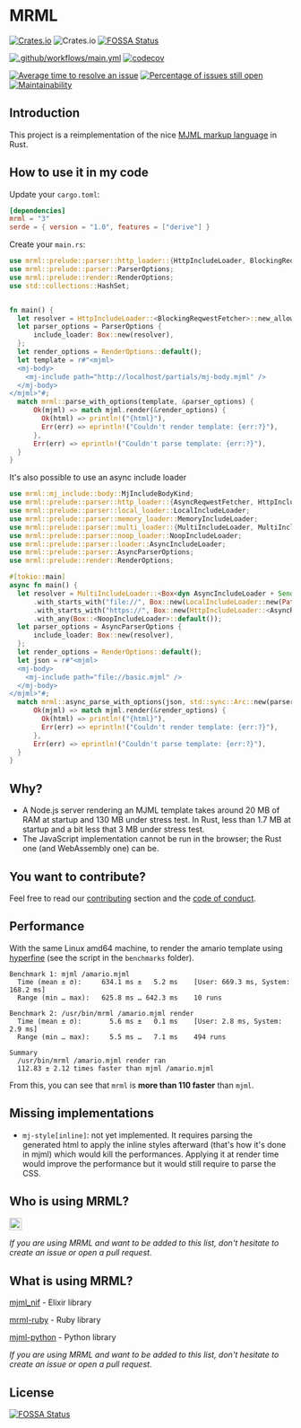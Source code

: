 # MRML

[![Crates.io](https://img.shields.io/crates/d/mrml)](https://crates.io/crates/mrml)
![Crates.io](https://img.shields.io/crates/v/mrml)
[![FOSSA Status](https://app.fossa.com/api/projects/git%2Bgithub.com%2Fjdrouet%2Fmrml.svg?type=shield)](https://app.fossa.com/projects/git%2Bgithub.com%2Fjdrouet%2Fmrml?ref=badge_shield)

[![.github/workflows/main.yml](https://github.com/jdrouet/mrml/actions/workflows/mrml-core-main.yml/badge.svg)](https://github.com/jdrouet/mrml/actions/workflows/mrml-core-main.yml)
[![codecov](https://codecov.io/gh/jdrouet/mrml/branch/main/graph/badge.svg?token=SIOPR0YWZA)](https://codecov.io/gh/jdrouet/mrml)

[![Average time to resolve an issue](http://isitmaintained.com/badge/resolution/jdrouet/mrml.svg)](http://isitmaintained.com/project/jdrouet/mrml "Average time to resolve an issue")
[![Percentage of issues still open](http://isitmaintained.com/badge/open/jdrouet/mrml.svg)](http://isitmaintained.com/project/jdrouet/mrml "Percentage of issues still open")
[![Maintainability](https://api.codeclimate.com/v1/badges/7ed23ef670d076ab69a4/maintainability)](https://codeclimate.com/github/jdrouet/mrml/maintainability)

## Introduction

This project is a reimplementation of the nice [MJML markup language](https://documentation.mjml.io/) in Rust.

## How to use it in my code

Update your `cargo.toml`:

```toml
[dependencies]
mrml = "3"
serde = { version = "1.0", features = ["derive"] }
```

Create your `main.rs`:

```rust
use mrml::prelude::parser::http_loader::{HttpIncludeLoader, BlockingReqwestFetcher};
use mrml::prelude::parser::ParserOptions;
use mrml::prelude::render::RenderOptions;
use std::collections::HashSet;


fn main() {
  let resolver = HttpIncludeLoader::<BlockingReqwestFetcher>::new_allow(HashSet::from(["http://localhost".to_string()]));
  let parser_options = ParserOptions {
      include_loader: Box::new(resolver),
  };
  let render_options = RenderOptions::default();
  let template = r#"<mjml>
  <mj-body>
    <mj-include path="http://localhost/partials/mj-body.mjml" />
  </mj-body>
</mjml>"#;
  match mrml::parse_with_options(template, &parser_options) {
      Ok(mjml) => match mjml.render(&render_options) {
        Ok(html) => println!("{html}"),
        Err(err) => eprintln!("Couldn't render template: {err:?}"),
      },
      Err(err) => eprintln!("Couldn't parse template: {err:?}"),
  }
}
```

It's also possible to use an async include loader

```rust
use mrml::mj_include::body::MjIncludeBodyKind;
use mrml::prelude::parser::http_loader::{AsyncReqwestFetcher, HttpIncludeLoader};
use mrml::prelude::parser::local_loader::LocalIncludeLoader;
use mrml::prelude::parser::memory_loader::MemoryIncludeLoader;
use mrml::prelude::parser::multi_loader::{MultiIncludeLoader, MultiIncludeLoaderItem, MultiIncludeLoaderFilter};
use mrml::prelude::parser::noop_loader::NoopIncludeLoader;
use mrml::prelude::parser::loader::AsyncIncludeLoader;
use mrml::prelude::parser::AsyncParserOptions;
use mrml::prelude::render::RenderOptions;

#[tokio::main]
async fn main() {
  let resolver = MultiIncludeLoader::<Box<dyn AsyncIncludeLoader + Send + Sync + 'static>>::new()
      .with_starts_with("file://", Box::new(LocalIncludeLoader::new(PathBuf::default().join("resources").join("compare").join("success"))))
      .with_starts_with("https://", Box::new(HttpIncludeLoader::<AsyncReqwestFetcher>::allow_all()))
      .with_any(Box::<NoopIncludeLoader>::default());
  let parser_options = AsyncParserOptions {
      include_loader: Box::new(resolver),
  };
  let render_options = RenderOptions::default();
  let json = r#"<mjml>
  <mj-body>
    <mj-include path="file://basic.mjml" />
  </mj-body>
</mjml>"#;
  match mrml::async_parse_with_options(json, std::sync::Arc::new(parser_options)).await {
      Ok(mjml) => match mjml.render(&render_options) {
        Ok(html) => println!("{html}"),
        Err(err) => eprintln!("Couldn't render template: {err:?}"),
      },
      Err(err) => eprintln!("Couldn't parse template: {err:?}"),
  }
}
```

## Why?

- A Node.js server rendering an MJML template takes around 20 MB of RAM at startup and 130 MB under stress test. In Rust, less than 1.7 MB at startup and a bit less that 3 MB under stress test.
- The JavaScript implementation cannot be run in the browser; the Rust one (and WebAssembly one) can be.

## You want to contribute?

Feel free to read our [contributing](./contributing.md) section and the [code of conduct](./code-of-conduct.md).

## Performance

With the same Linux amd64 machine, to render the amario template using [hyperfine](https://github.com/sharkdp/hyperfine) (see the script in the `benchmarks` folder).

```
Benchmark 1: mjml /amario.mjml
  Time (mean ± σ):     634.1 ms ±   5.2 ms    [User: 669.3 ms, System: 168.2 ms]
  Range (min … max):   625.8 ms … 642.3 ms    10 runs

Benchmark 2: /usr/bin/mrml /amario.mjml render
  Time (mean ± σ):       5.6 ms ±   0.1 ms    [User: 2.8 ms, System: 2.9 ms]
  Range (min … max):     5.5 ms …   7.1 ms    494 runs

Summary
  /usr/bin/mrml /amario.mjml render ran
  112.83 ± 2.12 times faster than mjml /amario.mjml
```

From this, you can see that `mrml` is **more than 110 faster** than `mjml`.

## Missing implementations

- `mj-style[inline]`: not yet implemented. It requires parsing the generated html to apply the inline styles afterward (that's how it's done in mjml) which would kill the performances. Applying it at render time would improve the performance but it would still require to parse the CSS.

## Who is using MRML?

[<img src="https://www.blizzstatic.com/www/marketing/images/logo.svg" height="22px" />](https://www.blizzfull.com/)

<i>If you are using MRML and want to be added to this list, don't hesitate to create an issue or open a pull request.</i>

## What is using MRML?

[mjml_nif](https://github.com/adoptoposs/mjml_nif) - Elixir library

[mrml-ruby](https://github.com/hardpixel/mrml-ruby) - Ruby library

[mjml-python](https://github.com/mgd020/mjml-python) - Python library

<i>If you are using MRML and want to be added to this list, don't hesitate to create an issue or open a pull request.</i>

## License

[![FOSSA Status](https://app.fossa.com/api/projects/git%2Bgithub.com%2Fjdrouet%2Fmrml.svg?type=large)](https://app.fossa.com/projects/git%2Bgithub.com%2Fjdrouet%2Fmrml?ref=badge_large)

